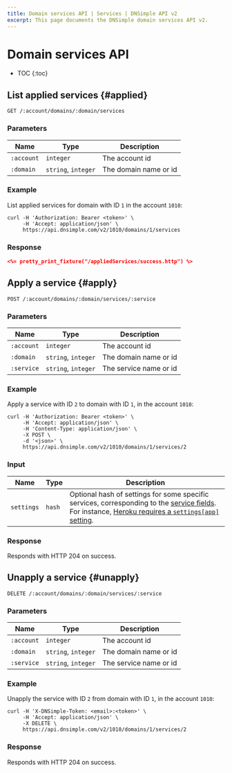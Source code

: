 ```yaml
---
title: Domain services API | Services | DNSimple API v2
excerpt: This page documents the DNSimple domain services API v2.
---
```


# Domain services API

* TOC
{:toc}


## List applied services {#applied}

    GET /:account/domains/:domain/services

### Parameters

Name | Type | Description
-----|------|------------
`:account` | `integer` | The account id
`:domain` | `string`, `integer` | The domain name or id

### Example

List applied services for domain with ID `1` in the account `1010`:

    curl -H 'Authorization: Bearer <token>' \
         -H 'Accept: application/json' \
         https://api.dnsimple.com/v2/1010/domains/1/services

### Response

~~~json
<%= pretty_print_fixture("/appliedServices/success.http") %>
~~~

## Apply a service {#apply}

    POST /:account/domains/:domain/services/:service

### Parameters

Name | Type | Description
-----|------|------------
`:account` | `integer` | The account id
`:domain` | `string`, `integer` | The domain name or id
`:service` | `string`, `integer` | The service name or id

### Example

Apply a service with ID `2` to domain with ID `1`, in the account `1010`:

    curl -H 'Authorization: Bearer <token>' \
         -H 'Accept: application/json' \
         -H 'Content-Type: application/json' \
         -X POST \
         -d '<json>' \
         https://api.dnsimple.com/v2/1010/domains/1/services/2

### Input

Name | Type | Description
-----|------|------------
`settings` | `hash` | Optional hash of settings for some specific services, corresponding to the [service fields](https://github.com/aetrion/dnsimple-services#fields). For instance, [Heroku requires a `settings[app]` setting](https://github.com/aetrion/dnsimple-services/blob/master/services/heroku/config.json#L8-L14).

### Response

Responds with HTTP 204 on success.


## Unapply a service {#unapply}

    DELETE /:account/domains/:domain/services/:service

### Parameters

Name | Type | Description
-----|------|------------
`:account` | `integer` | The account id
`:domain` | `string`, `integer` | The domain name or id
`:service` | `string`, `integer` | The service name or id

### Example

Unapply the service with ID `2` from domain with ID `1`, in the account `1010`:

    curl -H 'X-DNSimple-Token: <email>:<token>' \
         -H 'Accept: application/json' \
         -X DELETE \
         https://api.dnsimple.com/v2/1010/domains/1/services/2

### Response

Responds with HTTP 204 on success.
